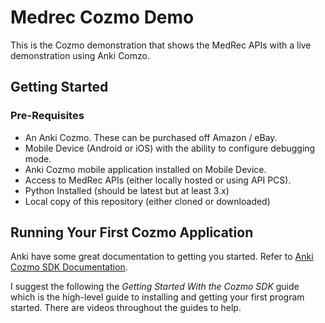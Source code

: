 # Medrec Cozmo Demo

This is the Cozmo demonstration that shows the MedRec APIs with a live demonstration using Anki Comzo.

## Getting Started

### Pre-Requisites

- An Anki Cozmo. These can be purchased off Amazon / eBay.
- Mobile Device (Android or iOS) with the ability to configure debugging mode.
- Anki Cozmo mobile application installed on Mobile Device.
- Access to MedRec APIs (either locally hosted or using API PCS).
- Python Installed (should be latest but at least 3.x)
- Local copy of this repository (either cloned or downloaded)

## Running Your First Cozmo Application

Anki have some great documentation to getting you started. Refer to [Anki Cozmo SDK Documentation](http://cozmosdk.anki.com/docs/index.html).

I suggest the following the _Getting Started With the Cozmo SDK_ guide which is the high-level guide to installing and getting your first program started. There are videos throughout the guides to help.
